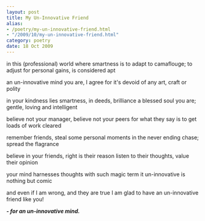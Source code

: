 ```yaml
---
layout: post
title: My Un-Innovative Friend
alias: 
- /poetry/my-un-innovative-friend.html
- "/2009/10/my-un-innovative-friend.html"
category: poetry
date: 18 Oct 2009
---
```


in this (professional) world where smartness is to adapt
to camaflouge; to adjust for personal gains, is considered apt

an un-innovative mind you are, I agree
for it's devoid of any art, craft or polity

in your kindness lies smartness, in deeds, brilliance
a blessed soul you are; gentle, loving and intelligent

believe not your manager, believe not your peers
for what they say is to get loads of work cleared

remember friends, steal some personal moments
in the never ending chase; spread the flagrance

believe in your friends, right is their reason
listen to their thoughts, value their opinion

your mind harnesses thoughts with such magic
term it un-innovative is nothing but comic

and even if I am wrong, and they are true
I am glad to have an un-innovative friend like you!

_**- for an un-innovative mind.**_
